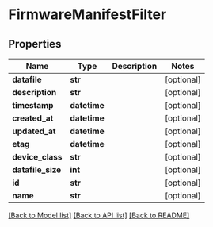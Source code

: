 # FirmwareManifestFilter

## Properties
Name | Type | Description | Notes
------------ | ------------- | ------------- | -------------
**datafile** | **str** |  | [optional] 
**description** | **str** |  | [optional] 
**timestamp** | **datetime** |  | [optional] 
**created_at** | **datetime** |  | [optional] 
**updated_at** | **datetime** |  | [optional] 
**etag** | **datetime** |  | [optional] 
**device_class** | **str** |  | [optional] 
**datafile_size** | **int** |  | [optional] 
**id** | **str** |  | [optional] 
**name** | **str** |  | [optional] 

[[Back to Model list]](../README.md#documentation-for-models) [[Back to API list]](../README.md#documentation-for-api-endpoints) [[Back to README]](../README.md)


